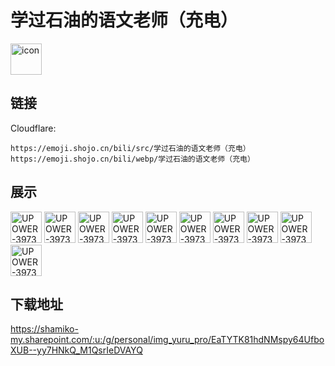 # 学过石油的语文老师（充电）
<img src="https://emoji.shojo.cn/bili/src/学过石油的语文老师（充电）/icon.png" width="50" height="50" alt="icon">

## 链接
Cloudflare:
```
https://emoji.shojo.cn/bili/src/学过石油的语文老师（充电）
https://emoji.shojo.cn/bili/webp/学过石油的语文老师（充电）
```
## 展示
<img src="https://emoji.shojo.cn/bili/src/学过石油的语文老师（充电）/UPOWER-39737405-抽丝剥茧.png" width="50" height="50" alt="UPOWER-39737405-抽丝剥茧">
<img src="https://emoji.shojo.cn/bili/src/学过石油的语文老师（充电）/UPOWER-39737405-广深高铁.png" width="50" height="50" alt="UPOWER-39737405-广深高铁">
<img src="https://emoji.shojo.cn/bili/src/学过石油的语文老师（充电）/UPOWER-39737405-温文尔雅.png" width="50" height="50" alt="UPOWER-39737405-温文尔雅">
<img src="https://emoji.shojo.cn/bili/src/学过石油的语文老师（充电）/UPOWER-39737405-稳扎稳打.png" width="50" height="50" alt="UPOWER-39737405-稳扎稳打">
<img src="https://emoji.shojo.cn/bili/src/学过石油的语文老师（充电）/UPOWER-39737405-学过相声.png" width="50" height="50" alt="UPOWER-39737405-学过相声">
<img src="https://emoji.shojo.cn/bili/src/学过石油的语文老师（充电）/UPOWER-39737405-先看选项.png" width="50" height="50" alt="UPOWER-39737405-先看选项">
<img src="https://emoji.shojo.cn/bili/src/学过石油的语文老师（充电）/UPOWER-39737405-用脖子想.png" width="50" height="50" alt="UPOWER-39737405-用脖子想">
<img src="https://emoji.shojo.cn/bili/src/学过石油的语文老师（充电）/UPOWER-39737405-奥利奥.png" width="50" height="50" alt="UPOWER-39737405-奥利奥">
<img src="https://emoji.shojo.cn/bili/src/学过石油的语文老师（充电）/UPOWER-39737405-吃过石油.png" width="50" height="50" alt="UPOWER-39737405-吃过石油">
<img src="https://emoji.shojo.cn/bili/src/学过石油的语文老师（充电）/UPOWER-39737405-抬杠.png" width="50" height="50" alt="UPOWER-39737405-抬杠">

## 下载地址

https://shamiko-my.sharepoint.com/:u:/g/personal/img_yuru_pro/EaTYTK81hdNMspy64UfboXUB--yy7HNkQ_M1QsrIeDVAYQ